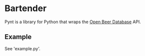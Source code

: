 # Bartender

Pynt is a library for Python that wraps the [Open Beer Database](https://github.com/tristandunn/openbeerdatabase) API. 

## Example

See 'example.py'.

